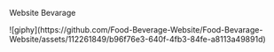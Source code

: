 <p color: red >Website Bevarage<p>
![giphy](https://github.com/Food-Beverage-Website/Food-Bevarage-Website/assets/112261849/b96f76e3-640f-4fb3-84fe-a8113a49891d)


